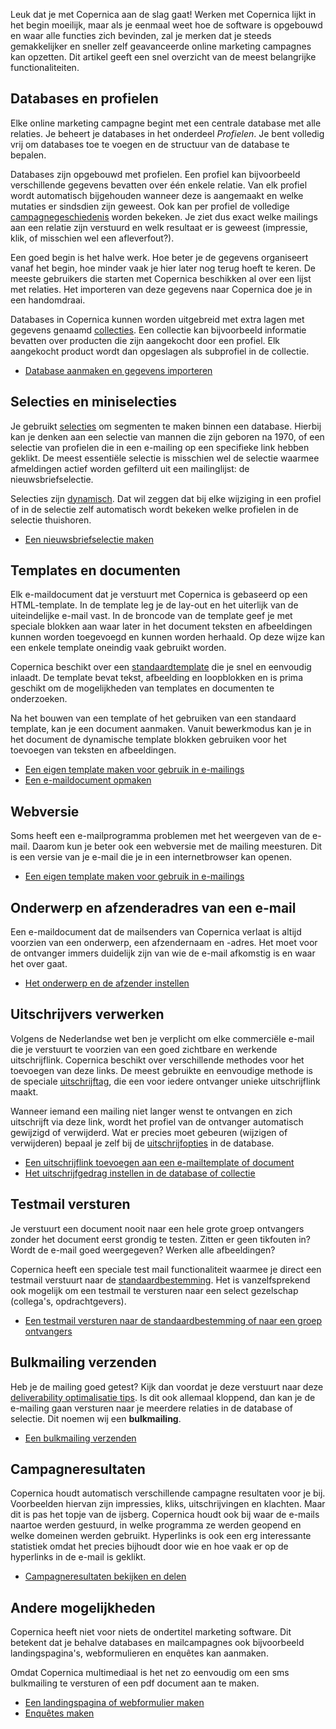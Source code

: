 Leuk dat je met Copernica aan de slag gaat! Werken met Copernica lijkt
in het begin moeilijk, maar als je eenmaal weet hoe de software is
opgebouwd en waar alle functies zich bevinden, zal je merken dat je
steeds gemakkelijker en sneller zelf geavanceerde online marketing
campagnes kan opzetten. Dit artikel geeft een snel overzicht van de
meest belangrijke functionaliteiten.

Databases en profielen
----------------------

Elke online marketing campagne begint met een centrale database met alle
relaties. Je beheert je databases in het onderdeel *Profielen*. Je bent
volledig vrij om databases toe te voegen en de structuur van de database
te bepalen.

Databases zijn opgebouwd met profielen. Een profiel kan bijvoorbeeld
verschillende gegevens bevatten over één enkele relatie. Van elk profiel
wordt automatisch bijgehouden wanneer deze is aangemaakt en welke
mutaties er sindsdien zijn geweest. Ook kan per profiel de volledige
[campagnegeschiedenis](./view-profile-history-and-campaigns.md)
worden bekeken. Je ziet dus exact welke mailings aan een relatie zijn
verstuurd en welk resultaat er is geweest (impressie, klik, of misschien
wel een afleverfout?).

Een goed begin is het halve werk. Hoe beter je de gegevens organiseert
vanaf het begin, hoe minder vaak je hier later nog terug hoeft te keren.
De meeste gebruikers die starten met Copernica beschikken al over een
lijst met relaties. Het importeren van deze gegevens naar Copernica doe
je in een handomdraai.

Databases in Copernica kunnen worden uitgebreid met extra lagen met
gegevens genaamd
[collecties](http://www.copernica.com/nl/ondersteuning/werken-met-database-collecties).
Een collectie kan bijvoorbeeld informatie bevatten over producten die
zijn aangekocht door een profiel. Elk aangekocht product wordt dan
opgeslagen als subprofiel in de collectie.

-   [Database aanmaken en gegevens
    importeren](http://www.copernica.com/nl/ondersteuning/database-maken-en-gegevens-importeren)

Selecties en miniselecties
--------------------------

Je gebruikt
[selecties](http://www.copernica.com/nl/ondersteuning/selecties-en-miniselecties)
om segmenten te maken binnen een database. Hierbij kan je denken aan een
selectie van mannen die zijn geboren na 1970, of een selectie van
profielen die in een e-mailing op een specifieke link hebben geklikt. De
meest essentiële selectie is misschien wel de selectie waarmee
afmeldingen actief worden gefilterd uit een mailinglijst: de
nieuwsbriefselectie.

Selecties zijn
[dynamisch](http://www.copernica.com/nl/ondersteuning/hoe-en-wanneer-worden-selecties-opgebouwd).
Dat wil zeggen dat bij elke wijziging in een profiel of in de selectie
zelf automatisch wordt bekeken welke profielen in de selectie
thuishoren.

-   [Een nieuwsbriefselectie
    maken](http://www.copernica.com/nl/ondersteuning/nieuwsbrief-selectie-maken)

Templates en documenten
-----------------------

Elk e-maildocument dat je verstuurt met Copernica is gebaseerd op een
HTML-template. In de template leg je de lay-out en het uiterlijk van de
uiteindelijke e-mail vast. In de broncode van de template geef je met
speciale blokken aan waar later in het document teksten en afbeeldingen
kunnen worden toegevoegd en kunnen worden herhaald. Op deze wijze kan
een enkele template oneindig vaak gebruikt worden.

Copernica beschikt over een
[standaardtemplate](http://www.copernica.com/nl/ondersteuning/werken-met-de-standaard-template-van-copernica)
die je snel en eenvoudig inlaadt. De template bevat tekst, afbeelding en
loopblokken en is prima geschikt om de mogelijkheden van templates en
documenten te onderzoeken.

Na het bouwen van een template of het gebruiken van een standaard
template, kan je een document aanmaken. Vanuit bewerkmodus kan je in het
document de dynamische template blokken gebruiken voor het toevoegen van
teksten en afbeeldingen.

-   [Een eigen template maken voor gebruik in
    e-mailings](http://www.copernica.com/nl/ondersteuning/een-eigen-template-maken-voor-gebruik-in-e-mailings)
-   [Een e-maildocument
    opmaken](http://www.copernica.com/nl/ondersteuning/opmaken-van-een-e-maildocument)

Webversie
---------

Soms heeft een e-mailprogramma problemen met het weergeven van de
e-mail. Daarom kun je beter ook een webversie met de mailing meesturen.
Dit is een versie van je e-mail die je in een internetbrowser kan
openen.

-   [Een eigen template maken voor gebruik in
    e-mailings](http://www.copernica.com/nl/ondersteuning/een-eigen-template-maken-voor-gebruik-in-e-mailings)

Onderwerp en afzenderadres van een e-mail
-----------------------------------------

Een e-maildocument dat de mailsenders van Copernica verlaat is altijd
voorzien van een onderwerp, een afzendernaam en -adres. Het moet voor de
ontvanger immers duidelijk zijn van wie de e-mail afkomstig is en waar
het over gaat.

-   [Het onderwerp en de afzender
    instellen](http://www.copernica.com/nl/ondersteuning/het-onderwerp-en-afzenderadres-instellen)

Uitschrijvers verwerken
-----------------------

Volgens de Nederlandse wet ben je verplicht om elke commerciële e-mail
die je verstuurt te voorzien van een goed zichtbare en werkende
uitschrijflink. Copernica beschikt over verschillende methodes voor het
toevoegen van deze links. De meest gebruikte en eenvoudige methode is de
speciale
[uitschrijftag](http://www.copernica.com/nl/ondersteuning/de-uitschrijflink-unsubscribe-tag),
die een voor iedere ontvanger unieke uitschrijflink maakt.

Wanneer iemand een mailing niet langer wenst te ontvangen en zich
uitschrijft via deze link, wordt het profiel van de ontvanger
automatisch gewijzigd of verwijderd. Wat er precies moet gebeuren
(wijzigen of verwijderen) bepaal je zelf bij de
[uitschrijfopties](http://www.copernica.com/nl/ondersteuning/uitschrijfgedrag-instellen-op-database-of-collectie)
in de database.

-   [Een uitschrijflink toevoegen aan een e-mailtemplate of
    document](http://www.copernica.com/nl/ondersteuning/de-uitschrijflink-unsubscribe-tag)
-   [Het uitschrijfgedrag instellen in de database of
    collectie](http://www.copernica.com/nl/ondersteuning/uitschrijfgedrag-instellen-op-database-of-collectie)

Testmail versturen
------------------

Je verstuurt een document nooit naar een hele grote groep ontvangers
zonder het document eerst grondig te testen. Zitten er geen tikfouten
in? Wordt de e-mail goed weergegeven? Werken alle afbeeldingen?

Copernica heeft een speciale test mail functionaliteit waarmee je direct
een testmail verstuurt naar de
[standaardbestemming](http://www.copernica.com/nl/ondersteuning/standaardbestemming-instellen-of-wijzigen).
Het is vanzelfsprekend ook mogelijk om een testmail te versturen naar
een select gezelschap (collega's, opdrachtgevers).

-   [Een testmail versturen naar de standaardbestemming of naar een
    groep
    ontvangers](http://www.copernica.com/nl/ondersteuning/een-test-e-mail-versturen)

Bulkmailing verzenden
---------------------

Heb je de mailing goed getest? Kijk dan voordat je deze verstuurt naar
deze [deliverability optimalisatie
tips](http://www.copernica.com/nl/ondersteuning/deliverability-optimaliseren).
Is dit ook allemaal kloppend, dan kan je de e-mailing gaan versturen
naar je meerdere relaties in de database of selectie. Dit noemen wij een
**bulkmailing**.

-   [Een bulkmailing
    verzenden](http://www.copernica.com/nl/ondersteuning/bulkmailing-verzenden)

Campagneresultaten
------------------

Copernica houdt automatisch verschillende campagne resultaten voor je
bij. Voorbeelden hiervan zijn impressies, kliks, uitschrijvingen en
klachten. Maar dit is pas het topje van de ijsberg. Copernica houdt ook
bij waar de e-mails naartoe werden gestuurd, in welke programma ze
werden geopend en welke domeinen werden gebruikt. Hyperlinks is ook een
erg interessante statistiek omdat het precies bijhoudt door wie en hoe
vaak er op de hyperlinks in de e-mail is geklikt.

-   [Campagneresultaten bekijken en
    delen](http://www.copernica.com/nl/ondersteuning/campagneresultaten-bekijken-en-delen)

Andere mogelijkheden
--------------------

Copernica heeft niet voor niets de ondertitel marketing software. Dit
betekent dat je behalve databases en mailcampagnes ook bijvoorbeeld
landingspagina's, webformulieren en enquêtes kan aanmaken.

Omdat Copernica multimediaal is het net zo eenvoudig om een sms
bulkmailing te versturen of een pdf document aan te maken.

-   [Een landingspagina of webformulier
    maken](http://www.copernica.com/nl/ondersteuning/websites)
-   [Enquêtes
    maken](http://www.copernica.com/nl/ondersteuning/enquetes-maken)

